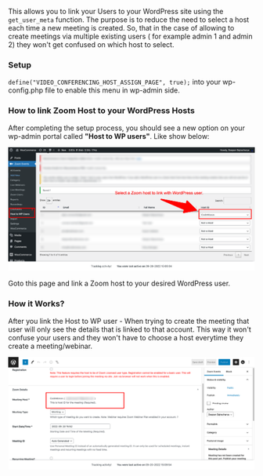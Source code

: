 This allows you to link your Users to your WordPress site using the `get_user_meta` function. The purpose is to reduce the need to select a host each time a new meeting is created. So, that in the case of allowing to create meetings via multiple existing users ( for example admin 1 and admin 2) they won't get confused on which host to select.
 
### Setup
 
`define("VIDEO_CONFERENCING_HOST_ASSIGN_PAGE", true);` into your wp-config.php file to enable this menu in wp-admin side.

### How to link Zoom Host to your WordPress Hosts

After completing the setup process, you should see a new option on your wp-admin portal called **"Host to WP users"**. Like show below:

![Zoom Blocks Cat](img/host-to-wp.png)

Goto this page and link a Zoom host to your desired WordPress user. 

### How it Works?

After you link the Host to WP user - When trying to create the meeting that user will only see the details that is linked to that account. This way it won't confuse your users and they won't have to choose a host everytime they create a meeting/webinar.

![Zoom Blocks Cat](img/assigned-host-add-new-event.png)